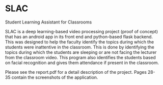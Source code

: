 # SLAC
Student Learning Assistant for Classrooms

SLAC is a deep learning-based video processing project (proof of concept) that has an android app in its front end and python-based flask backend. This was designed to help the faculty identify the topics during which the students were inattentive in the classroom. This is done by identifying the topics during which the students are sleeping or are not facing the lecturer from the classroom video. This program also identifies the students based on facial recognition and gives them attendance if present in the classroom.

Please see the report.pdf for a detail description of the project. Pages 28-35 contain the screenshots of the application.  
